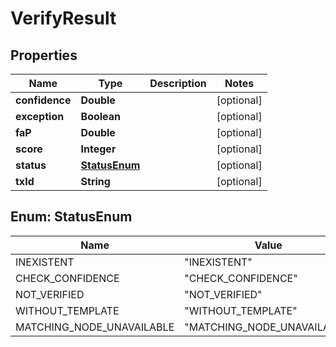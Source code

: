 
# VerifyResult

## Properties
Name | Type | Description | Notes
------------ | ------------- | ------------- | -------------
**confidence** | **Double** |  |  [optional]
**exception** | **Boolean** |  |  [optional]
**faP** | **Double** |  |  [optional]
**score** | **Integer** |  |  [optional]
**status** | [**StatusEnum**](#StatusEnum) |  |  [optional]
**txId** | **String** |  |  [optional]


<a name="StatusEnum"></a>
## Enum: StatusEnum
Name | Value
---- | -----
INEXISTENT | &quot;INEXISTENT&quot;
CHECK_CONFIDENCE | &quot;CHECK_CONFIDENCE&quot;
NOT_VERIFIED | &quot;NOT_VERIFIED&quot;
WITHOUT_TEMPLATE | &quot;WITHOUT_TEMPLATE&quot;
MATCHING_NODE_UNAVAILABLE | &quot;MATCHING_NODE_UNAVAILABLE&quot;




